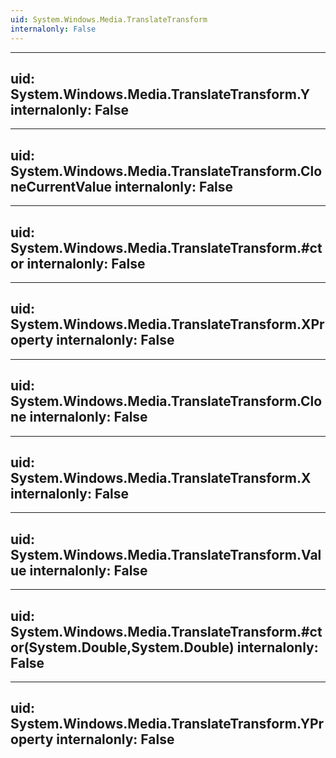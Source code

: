 ```yaml
---
uid: System.Windows.Media.TranslateTransform
internalonly: False
---
```


---
uid: System.Windows.Media.TranslateTransform.Y
internalonly: False
---

---
uid: System.Windows.Media.TranslateTransform.CloneCurrentValue
internalonly: False
---

---
uid: System.Windows.Media.TranslateTransform.#ctor
internalonly: False
---

---
uid: System.Windows.Media.TranslateTransform.XProperty
internalonly: False
---

---
uid: System.Windows.Media.TranslateTransform.Clone
internalonly: False
---

---
uid: System.Windows.Media.TranslateTransform.X
internalonly: False
---

---
uid: System.Windows.Media.TranslateTransform.Value
internalonly: False
---

---
uid: System.Windows.Media.TranslateTransform.#ctor(System.Double,System.Double)
internalonly: False
---

---
uid: System.Windows.Media.TranslateTransform.YProperty
internalonly: False
---
